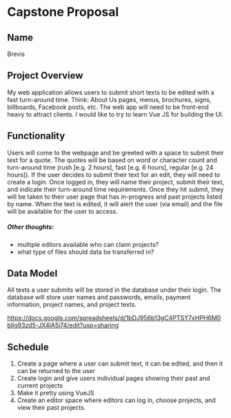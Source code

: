 # Capstone Proposal

## Name
Brevis

## Project Overview
My web application allows users to submit short texts to be edited with a fast turn-around time. Think: About Us pages, menus, brochures, signs, billboards, Facebook posts, etc. The web app will need to be front-end heavy to attract clients. I would like to try to learn Vue JS for building the UI. 

## Functionality
Users will come to the webpage and be greeted with a space to submit their text for a quote. The quotes will be based on word or character count and turn-around time (rush [e.g. 2 hours], fast [e.g. 6 hours], regular [e.g. 24 hours]). If the user decides to submit their text for an edit, they will need to create a login. Once logged in, they will name their project, submit their text, and indicate their turn-around time requirements. Once they hit submit, they will be taken to their user page that has in-progress and past projects listed by name. When the text is edited, it will alert the user (via email) and the file will be available for the user to access.

##### Other thoughts:
- multiple editors available who can claim projects?
- what type of files should data be transferred in?

## Data Model
All texts a user submits will be stored in the database under their login. The database will store user names and passwords, emails, payment information, project names, and project texts. 

https://docs.google.com/spreadsheets/d/1bDJ956b13gC4PTSY7xHPH6M0bIlg93zd5-JX4lA5j74/edit?usp=sharing

## Schedule
1. Create a page where a user can submit text, it can be edited, and then it can be returned to the user
2. Create login and give users individual pages showing their past and current projects
3. Make it pretty using VueJS
4. Create an editor space where editors can log in, choose projects, and view their past projects.
